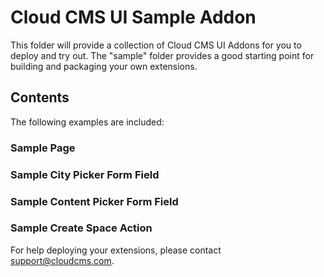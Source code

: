 # Cloud CMS UI Sample Addon

This folder will provide a collection of Cloud CMS UI Addons for you to deploy and try out.
The "sample" folder provides a good starting point for building and packaging your own extensions.

## Contents

The following examples are included:

### Sample Page

### Sample City Picker Form Field

### Sample Content Picker Form Field

### Sample Create Space Action



For help deploying your extensions, please contact support@cloudcms.com.